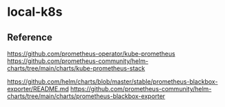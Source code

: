 # local-k8s

## Reference

https://github.com/prometheus-operator/kube-prometheus
https://github.com/prometheus-community/helm-charts/tree/main/charts/kube-prometheus-stack

https://github.com/helm/charts/blob/master/stable/prometheus-blackbox-exporter/README.md
https://github.com/prometheus-community/helm-charts/tree/main/charts/prometheus-blackbox-exporter